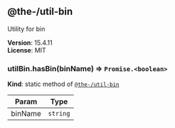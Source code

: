 <!--- Code generated by @the-/script-doc. DO NOT EDIT. -->

<a name="module_@the-/util-bin"></a>

## @the-/util-bin
Utility for bin

**Version**: 15.4.11  
**License**: MIT  
<a name="module_@the-/util-bin.hasBin"></a>

### utilBin.hasBin(binName) ⇒ <code>Promise.&lt;boolean&gt;</code>
**Kind**: static method of [<code>@the-/util-bin</code>](#module_@the-/util-bin)  

| Param | Type |
| --- | --- |
| binName | <code>string</code> | 

